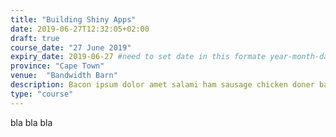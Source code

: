```yaml
---
title: "Building Shiny Apps"
date: 2019-06-27T12:32:05+02:00
draft: true
course_date: "27 June 2019"
expiry_date: 2019-06-27 #need to set date in this formate year-month-day
province: "Cape Town"
venue:  "Bandwidth Barn"
description: Bacon ipsum dolor amet salami ham sausage chicken doner bacon. Corned beef turkey cupim, 
type: "course"
---
```


bla bla bla 